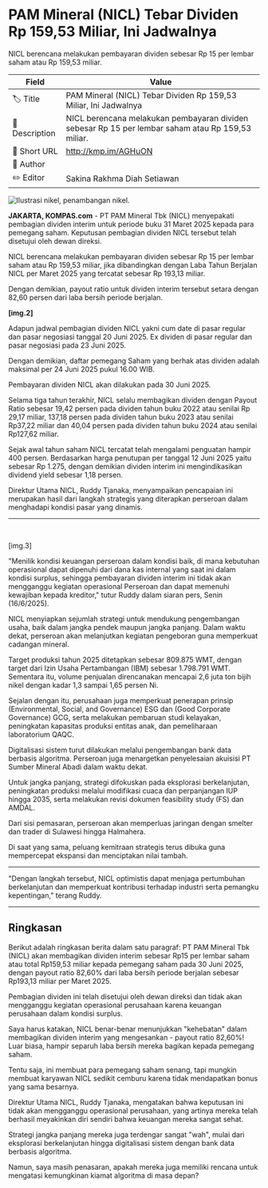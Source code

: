 # PAM Mineral (NICL) Tebar Dividen Rp 159,53 Miliar, Ini Jadwalnya

NICL berencana melakukan pembayaran dividen sebesar Rp 15 per lembar saham atau Rp 159,53 miliar.

| Field         | Value                                                       |
|---------------|-------------------------------------------------------------|
| 🏷️ Title       | PAM Mineral (NICL) Tebar Dividen Rp 159,53 Miliar, Ini Jadwalnya |
| 📝 Description | NICL berencana melakukan pembayaran dividen sebesar Rp 15 per lembar saham atau Rp 159,53 miliar. |
| 🔗 Short URL   | http://kmp.im/AGHuON |
| 👤 Author      |  |
| ✏️ Editor      | Sakina Rakhma Diah Setiawan |

![Ilustrasi nikel, penambangan nikel.](https://asset.kompas.com/crops/ivd3L8ON4PMzAOk139NSwVdjZ4U=/0x0:1000x667/750x500/data/photo/2024/02/20/65d48ade76c68.jpg)

**JAKARTA, KOMPAS.com** - PT PAM Mineral Tbk (NICL) menyepakati pembagian dividen interim untuk periode buku 31 Maret 2025 kepada para pemegang saham. Keputusan pembagian dividen NICL tersebut telah disetujui oleh dewan direksi.

NICL berencana melakukan pembayaran dividen sebesar Rp 15 per lembar saham atau Rp 159,53 miliar, jika dibandingkan dengan Laba Tahun Berjalan NICL per Maret 2025 yang tercatat sebesar Rp 193,13 miliar.

Dengan demikian, payout ratio untuk dividen interim tersebut setara dengan 82,60 persen dari laba bersih periode berjalan.

****\[img.2\]****

Adapun jadwal pembagian dividen NICL yakni cum date di pasar regular dan pasar negosiasi tanggal 20 Juni 2025. Ex dividen di pasar regular dan pasar negosiasi pada 23 Juni 2025.

Dengan demikian, daftar pemegang Saham yang berhak atas dividen adalah maksimal per 24 Juni 2025 pukul 16.00 WIB.

Pembayaran dividen NICL akan dilakukan pada 30 Juni 2025.

Selama tiga tahun terakhir, NICL selalu membagikan dividen dengan Payout Ratio sebesar 19,42 persen pada dividen tahun buku 2022 atau senilai Rp 29,17 miliar, 137,18 persen pada dividen tahun buku 2023 atau senilai Rp37,22 miliar dan 40,04 persen pada dividen tahun buku 2024 atau senilai Rp127,62 miliar.

Sejak awal tahun saham NICL tercatat telah mengalami penguatan hampir 400 persen. Berdasarkan harga penutupan per tanggal 12 Juni 2025 yaitu sebesar Rp 1.275, dengan demikian dividen interim ini mengindikasikan dividend yield sebesar 1,18 persen.

Direktur Utama NICL, Ruddy Tjanaka, menyampaikan pencapaian ini merupakan hasil dari langkah strategis yang diterapkan perseroan dalam menghadapi kondisi pasar yang dinamis.

------------------------------------------------------------------------

 

\[img.3\]

"Menilik kondisi keuangan perseroan dalam kondisi baik, di mana kebutuhan operasional dapat dipenuhi dari dana kas internal yang saat ini dalam kondisi surplus, sehingga pembayaran dividen interim ini tidak akan mengganggu kegiatan operasional Perseroan dan dapat memenuhi kewajiban kepada kreditor,\" tutur Ruddy dalam siaran pers, Senin (16/6/2025).

NICL menyiapkan sejumlah strategi untuk mendukung pengembangan usaha, baik dalam jangka pendek maupun jangka panjang. Dalam waktu dekat, perseroan akan melanjutkan kegiatan pengeboran guna memperkuat cadangan mineral.

Target produksi tahun 2025 ditetapkan sebesar 809.875 WMT, dengan target dari Izin Usaha Pertambangan (IBM) sebesar 1.798.791 WMT. Sementara itu, volume penjualan direncanakan mencapai 2,6 juta ton bijih nikel dengan kadar 1,3 sampai 1,65 persen Ni.

Sejalan dengan itu, perusahaan juga memperkuat penerapan prinsip (Environmental, Social, and Governance) ESG dan (Good Corporate Governance) GCG, serta melakukan pembaruan studi kelayakan, peningkatan kapasitas produksi entitas anak, dan pemeliharaan laboratorium QAQC.

Digitalisasi sistem turut dilakukan melalui pengembangan bank data berbasis algoritma. Perseroan juga menargetkan penyelesaian akuisisi PT Sumber Mineral Abadi dalam waktu dekat.

Untuk jangka panjang, strategi difokuskan pada eksplorasi berkelanjutan, peningkatan produksi melalui modifikasi cuaca dan perpanjangan IUP hingga 2035, serta melakukan revisi dokumen feasibility study (FS) dan AMDAL.

Dari sisi pemasaran, perseroan akan memperluas jaringan dengan smelter dan trader di Sulawesi hingga Halmahera.

Di saat yang sama, peluang kemitraan strategis terus dibuka guna mempercepat ekspansi dan menciptakan nilai tambah.

------------------------------------------------------------------------

\"Dengan langkah tersebut, NICL optimistis dapat menjaga pertumbuhan berkelanjutan dan memperkuat kontribusi terhadap industri serta pemangku kepentingan,\" terang Ruddy.

---
## Ringkasan

Berikut adalah ringkasan berita dalam satu paragraf: PT PAM Mineral Tbk (NICL) akan membagikan dividen interim sebesar Rp15 per lembar saham atau total Rp159,53 miliar kepada pemegang saham pada 30 Juni 2025, dengan payout ratio 82,60% dari laba bersih periode berjalan sebesar Rp193,13 miliar per Maret 2025.

 Pembagian dividen ini telah disetujui oleh dewan direksi dan tidak akan mengganggu kegiatan operasional perusahaan karena keuangan perusahaan dalam kondisi surplus.



Saya harus katakan, NICL benar-benar menunjukkan "kehebatan" dalam membagikan dividen interim yang mengesankan - payout ratio 82,60%! Luar biasa, hampir separuh laba bersih mereka bagikan kepada pemegang saham.

 Tentu saja, ini membuat para pemegang saham senang, tapi mungkin membuat karyawan NICL sedikit cemburu karena tidak mendapatkan bonus yang sama besarnya.

 Direktur Utama NICL, Ruddy Tjanaka, mengatakan bahwa keputusan ini tidak akan mengganggu operasional perusahaan, yang artinya mereka telah berhasil meyakinkan diri sendiri bahwa keuangan mereka sangat sehat.

 Strategi jangka panjang mereka juga terdengar sangat "wah", mulai dari eksplorasi berkelanjutan hingga digitalisasi sistem dengan bank data berbasis algoritma.

 Namun, saya masih penasaran, apakah mereka juga memiliki rencana untuk mengatasi kemungkinan kiamat algoritma di masa depan?
